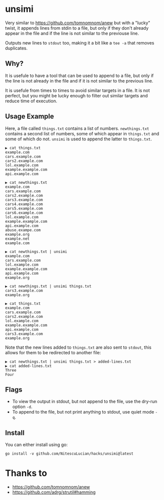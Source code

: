 # unsimi

Very similar to https://github.com/tomnomnom/anew but with a "lucky" twist, it appends lines from stdin to a file, but only if they don't already appear in the file and if the line is not similar to the previouse line.

Outputs new lines to `stdout` too, making it a bit like a `tee -a` that removes duplicates.

## Why? 

It is usefule to have a tool that can be used to append to a file, but only if the line is not already in the file and if it is not similar to the previous line.

It is usefule from times to times to avoid similar targets in a file. It is not perfect, but you might be lucky enough to filter out similar targets and reduce time of execution.

## Usage Example

Here, a file called `things.txt` contains a list of numbers. `newthings.txt` contains a second
list of numbers, some of which appear in `things.txt` and some of which do not. `unsimi` is used
to append the latter to `things.txt`.


```
▶ cat things.txt
example.com
cars.example.com
cars2.example.com
lol.example.com
example.example.com
api.example.com

▶ cat newthings.txt
example.com
cars.example.com
cars2.example.com
cars3.example.com
cars4.example.com
cars5.example.com
cars6.example.com
lol.example.com
example.example.com
api.example.com
abuse.exampe.com
example.org
example.net
example.com

▶ cat newthings.txt | unsimi
example.com
cars.example.com
lol.example.com
example.example.com
api.example.com
example.org

▶ cat newthings.txt | unsimi things.txt
cars3.example.com
example.org

▶ cat things.txt
example.com
cars.example.com
cars2.example.com
lol.example.com
example.example.com
api.example.com
cars3.example.com
example.org

```

Note that the new lines added to `things.txt` are also sent to `stdout`, this allows for them to
be redirected to another file:

```
▶ cat newthings.txt | unsimi things.txt > added-lines.txt
▶ cat added-lines.txt
Three
Four
```

## Flags

- To view the output in stdout, but not append to the file, use the dry-run option `-d`.
- To append to the file, but not print anything to stdout, use quiet mode `-q`.

## Install

You can either install using go:

```
go install -v github.com/NitescuLucian/hacks/unsimi@latest
```

# Thanks to

- https://github.com/tomnomnom/anew
- https://github.com/adrg/strutil#hamming